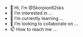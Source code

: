 - 👋 Hi, I’m @Skorpion62sks
- 👀 I’m interested in ...
- 🌱 I’m currently learning ...
- 💞️ I’m looking to collaborate on ...
- 📫 How to reach me ...

<!---
Skorpion62sks/Skorpion62sks is a ✨ special ✨ repository because its `README.md` (this file) appears on your GitHub profile.
You can click the Preview link to take a look at your changes.
--->
